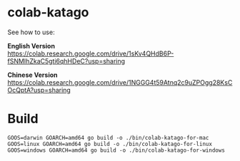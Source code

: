 # colab-katago
See how to use:   

**English Version**  
https://colab.research.google.com/drive/1sKv4QHdB6P-fSNMIhZkaC5gti6qhHDeC?usp=sharing 

**Chinese Version**  
https://colab.research.google.com/drive/1NGGG4t59Atnq2c9uZPOgg28KsCOcQptA?usp=sharing

# Build
```
GOOS=darwin GOARCH=amd64 go build -o ./bin/colab-katago-for-mac 
GOOS=linux GOARCH=amd64 go build -o ./bin/colab-katago-for-linux
GOOS=windows GOARCH=amd64 go build -o ./bin/colab-katago-for-windows
```